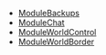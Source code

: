 * [ModuleBackups](https://github.com/ForgeEssentials/ForgeEssentialsMain/wiki/ModuleBackup)
* [ModuleChat](https://github.com/ForgeEssentials/ForgeEssentialsMain/wiki/ModuleChat)
* [ModuleWorldControl](https://github.com/ForgeEssentials/ForgeEssentialsMain/wiki/World-Control)
* [ModuleWorldBorder](https://github.com/ForgeEssentials/ForgeEssentialsMain/wiki/ModuleWorldBorder)
